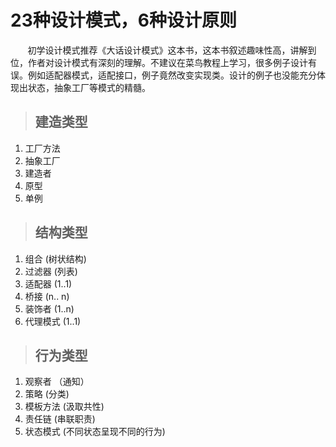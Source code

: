 # 23种设计模式，6种设计原则
&nbsp;&nbsp;&nbsp;&nbsp;&nbsp;&nbsp;&nbsp;初学设计模式推荐《大话设计模式》这本书，这本书叙述趣味性高，讲解到位，作者对设计模式有深刻的理解。不建议在菜鸟教程上学习，很多例子设计有误。例如适配器模式，适配接口，例子竟然改变实现类。设计的例子也没能充分体现出状态，抽象工厂等模式的精髓。
>## 建造类型
1. 工厂方法
2. 抽象工厂
3. 建造者
4. 原型
5. 单例
>## 结构类型
1. 组合 (树状结构)
2. 过滤器  (列表)
3. 适配器  (1..1)
4. 桥接  (n.. n)
5. 装饰者 (1..n)
6. 代理模式 (1..1)
>## 行为类型
1. 观察者 （通知）
2. 策略 (分类)
3. 模板方法 (汲取共性)
4. 责任链 (串联职责)
5. 状态模式 (不同状态呈现不同的行为)

